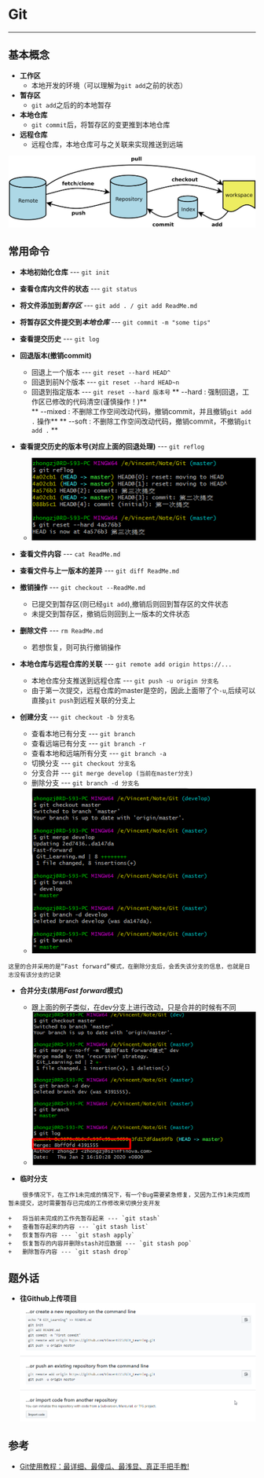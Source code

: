 # Git #
----
## 基本概念 ##
+	**工作区**
	+	本地开发的环境（可以理解为`git add`之前的状态）
+	**暂存区**
	+	`git add`之后的的本地暂存
+	**本地仓库**
	+	`git commit`后，将暂存区的变更推到本地仓库
+	**远程仓库**
	+	远程仓库，本地仓库可与之关联来实现推送到远端

![](./img/git_flow.png)
## 常用命令 ##
+	**本地初始化仓库** ---  `git init`
+	**查看仓库内文件的状态** ---  `git status`
+	**将文件添加到*暂存区*** ---  `git add . / git add ReadMe.md`
+	**将暂存区文件提交到*本地仓库*** ---  `git commit -m "some tips"`
+	**查看提交历史** ---  `git log`
+	**回退版本(撤销commit)**
	+	回退上一个版本 --- `git reset --hard HEAD^`
	+	回退到前N个版本 --- `git reset --hard HEAD~n`
	+	回退到指定版本 --- `git reset --hard 版本号`
		** --hard : 强制回退，工作区已修改的代码清空(谨慎操作！)**  
		** --mixed : 不删除工作空间改动代码，撤销commit，并且撤销`git add .` 操作**
		** --soft : 不删除工作空间改动代码，撤销commit，不撤销`git add .` **

+	**查看提交历史的版本号(对应上面的回退处理)**	--- `git reflog`  
	+	![](./img/reset.png)

+	**查看文件内容** --- `cat ReadMe.md` 
+	**查看文件与上一版本的差异** --- `git diff ReadMe.md`
+	**撤销操作** --- `git checkout --ReadMe.md`
	+	已提交到暂存区(则已经`git add`),撤销后则回到暂存区的文件状态
	+	未提交到暂存区，撤销后则回到上一版本的文件状态

+	**删除文件** --- `rm ReadMe.md`
	+	若想恢复，则可执行撤销操作

+	**本地仓库与远程仓库的关联** --- `git remote add origin https://...`
	+	本地仓库分支推送到远程仓库 --- `git push -u origin 分支名`
	+	由于第一次提交，远程仓库的master是空的，因此上面带了个`-u`,后续可以直接`git push`到远程关联的分支上

+	**创建分支** --- `git checkout -b 分支名`
	+	查看本地已有分支 --- `git branch`
	+	查看远端已有分支 --- `git branch -r`
	+	查看本地和远端所有分支 --- `git branch -a`
	+	切换分支 --- `git checkout 分支名`
	+	分支合并 --- `git merge develop (当前在master分支)`
	+	删除分支 --- `git branch -d 分支名`
	+	![](./img/merge.png)
```
这里的合并采用的是“Fast forward”模式，在删除分支后，会丢失该分支的信息，也就是日志没有该分支的记录
```
+	**合并分支(禁用*Fast forward*模式)**
	+	跟上面的例子类似，在dev分支上进行改动，只是合并的时候有不同
	+	![](./img/no_ff.png)

+	**临时分支**
```
	很多情况下，在工作1未完成的情况下，有一个Bug需要紧急修复，又因为工作1未完成而暂未提交，这时需要暂存已完成的工作修改来切换分支开发
```
	+	将当前未完成的工作先暂存起来 --- `git stash`
	+	查看暂存起来的内容 --- `git stash list`
	+	恢复暂存内容 --- `git stash apply`
	+	恢复暂存的内容并删除stash对应数据 --- `git stash pop`
	+	删除暂存内容 --- `git stash drop`


## 题外话 ##
+	**往Github上传项目**
![](./img/how_to_upload.png)


## 参考 ##
+	[Git使用教程：最详细、最傻瓜、最浅显、真正手把手教!](https://blog.csdn.net/u011535541/article/details/83379151)
